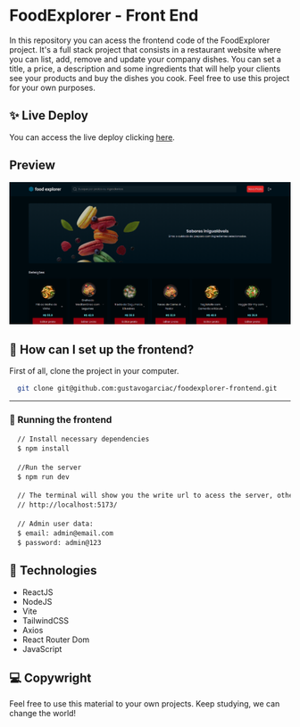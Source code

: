 # FoodExplorer - Front End

In this repository you can acess the frontend code of the FoodExplorer project. It's a full stack project that consists in a restaurant website where you can list, add, remove and update your company dishes. You can set a title, a price, a description and some ingredients that will help your clients see your products and buy the dishes you cook. Feel free to use this project for your own purposes.

## ✨ Live Deploy

You can access the live deploy clicking [here](https://gustavogarciac-foodexplorer.netlify.app/).

## Preview

![App Screenshot](./public//thumbnail.png)

## 🚀 How can I set up the frontend?

First of all, clone the project in your computer.

```bash
  git clone git@github.com:gustavogarciac/foodexplorer-frontend.git
```

---

### 💫 Running the frontend

```bash
  // Install necessary dependencies
  $ npm install

  //Run the server
  $ npm run dev

  // The terminal will show you the write url to acess the server, otherwise you can acess
  // http://localhost:5173/

  // Admin user data:
  $ email: admin@email.com
  $ password: admin@123

```

## 🚀 Technologies

- ReactJS
- NodeJS
- Vite
- TailwindCSS
- Axios
- React Router Dom
- JavaScript

## 💻 Copywright

Feel free to use this material to your own projects. Keep studying, we can change the world!
